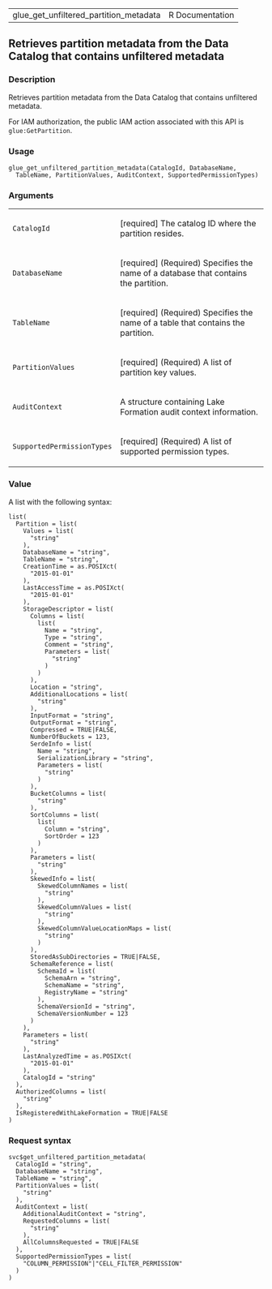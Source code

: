 <table style="width: 100%;">
<tbody>
<tr class="odd">
<td>glue_get_unfiltered_partition_metadata</td>
<td style="text-align: right;">R Documentation</td>
</tr>
</tbody>
</table>

## Retrieves partition metadata from the Data Catalog that contains unfiltered metadata

### Description

Retrieves partition metadata from the Data Catalog that contains
unfiltered metadata.

For IAM authorization, the public IAM action associated with this API is
`glue:GetPartition`.

### Usage

    glue_get_unfiltered_partition_metadata(CatalogId, DatabaseName,
      TableName, PartitionValues, AuditContext, SupportedPermissionTypes)

### Arguments

<table>
<colgroup>
<col style="width: 35%" />
<col style="width: 65%" />
</colgroup>
<tbody>
<tr class="odd">
<td><code
id="glue_get_unfiltered_partition_metadata_:_CatalogId">CatalogId</code></td>
<td><p>[required] The catalog ID where the partition resides.</p></td>
</tr>
<tr class="even">
<td><code
id="glue_get_unfiltered_partition_metadata_:_DatabaseName">DatabaseName</code></td>
<td><p>[required] (Required) Specifies the name of a database that
contains the partition.</p></td>
</tr>
<tr class="odd">
<td><code
id="glue_get_unfiltered_partition_metadata_:_TableName">TableName</code></td>
<td><p>[required] (Required) Specifies the name of a table that contains
the partition.</p></td>
</tr>
<tr class="even">
<td><code
id="glue_get_unfiltered_partition_metadata_:_PartitionValues">PartitionValues</code></td>
<td><p>[required] (Required) A list of partition key values.</p></td>
</tr>
<tr class="odd">
<td><code
id="glue_get_unfiltered_partition_metadata_:_AuditContext">AuditContext</code></td>
<td><p>A structure containing Lake Formation audit context
information.</p></td>
</tr>
<tr class="even">
<td><code
id="glue_get_unfiltered_partition_metadata_:_SupportedPermissionTypes">SupportedPermissionTypes</code></td>
<td><p>[required] (Required) A list of supported permission
types.</p></td>
</tr>
</tbody>
</table>

### Value

A list with the following syntax:

    list(
      Partition = list(
        Values = list(
          "string"
        ),
        DatabaseName = "string",
        TableName = "string",
        CreationTime = as.POSIXct(
          "2015-01-01"
        ),
        LastAccessTime = as.POSIXct(
          "2015-01-01"
        ),
        StorageDescriptor = list(
          Columns = list(
            list(
              Name = "string",
              Type = "string",
              Comment = "string",
              Parameters = list(
                "string"
              )
            )
          ),
          Location = "string",
          AdditionalLocations = list(
            "string"
          ),
          InputFormat = "string",
          OutputFormat = "string",
          Compressed = TRUE|FALSE,
          NumberOfBuckets = 123,
          SerdeInfo = list(
            Name = "string",
            SerializationLibrary = "string",
            Parameters = list(
              "string"
            )
          ),
          BucketColumns = list(
            "string"
          ),
          SortColumns = list(
            list(
              Column = "string",
              SortOrder = 123
            )
          ),
          Parameters = list(
            "string"
          ),
          SkewedInfo = list(
            SkewedColumnNames = list(
              "string"
            ),
            SkewedColumnValues = list(
              "string"
            ),
            SkewedColumnValueLocationMaps = list(
              "string"
            )
          ),
          StoredAsSubDirectories = TRUE|FALSE,
          SchemaReference = list(
            SchemaId = list(
              SchemaArn = "string",
              SchemaName = "string",
              RegistryName = "string"
            ),
            SchemaVersionId = "string",
            SchemaVersionNumber = 123
          )
        ),
        Parameters = list(
          "string"
        ),
        LastAnalyzedTime = as.POSIXct(
          "2015-01-01"
        ),
        CatalogId = "string"
      ),
      AuthorizedColumns = list(
        "string"
      ),
      IsRegisteredWithLakeFormation = TRUE|FALSE
    )

### Request syntax

    svc$get_unfiltered_partition_metadata(
      CatalogId = "string",
      DatabaseName = "string",
      TableName = "string",
      PartitionValues = list(
        "string"
      ),
      AuditContext = list(
        AdditionalAuditContext = "string",
        RequestedColumns = list(
          "string"
        ),
        AllColumnsRequested = TRUE|FALSE
      ),
      SupportedPermissionTypes = list(
        "COLUMN_PERMISSION"|"CELL_FILTER_PERMISSION"
      )
    )
